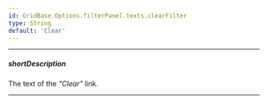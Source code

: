 ```yaml
---
id: GridBase.Options.filterPanel.texts.clearFilter
type: String
default: 'Clear'
---
```

---
##### shortDescription
The text of the *"Clear"* link.

---
